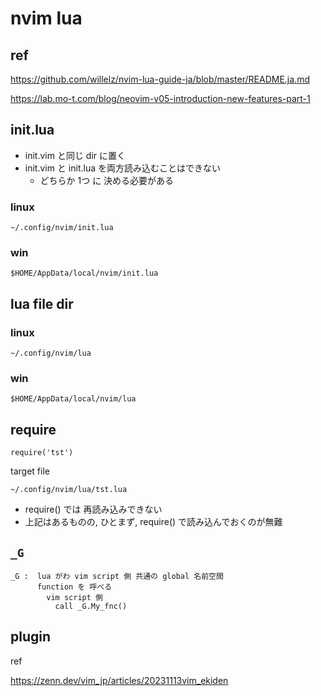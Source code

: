 
# nvim lua


## ref

https://github.com/willelz/nvim-lua-guide-ja/blob/master/README.ja.md

https://lab.mo-t.com/blog/neovim-v05-introduction-new-features-part-1


## init.lua

- init.vim と同じ dir に置く
- init.vim と init.lua を両方読み込むことはできない
  - どちらか 1つ に 決める必要がある

### linux

```
~/.config/nvim/init.lua
```

### win

```
$HOME/AppData/local/nvim/init.lua
```


## lua file dir

### linux

```
~/.config/nvim/lua
```

### win

```
$HOME/AppData/local/nvim/lua
```


## require

```
require('tst')
```

target file

```
~/.config/nvim/lua/tst.lua
```

- require() では 再読み込みできない
- 上記はあるものの, ひとまず, require() で読み込んでおくのが無難


## `_G`

```
_G :  lua がわ vim script 側 共通の global 名前空間
      function を 呼べる
        vim script 側
          call _G.My_fnc()
```


## plugin

ref

https://zenn.dev/vim_jp/articles/20231113vim_ekiden



